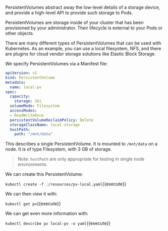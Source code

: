 PersistentVolumes abstract away the low-level details of a storage device, and provide a high-level API to provide such storage to Pods.

PersistentVolumes are storage inside of your cluster that has been provisioned by your administrator. Their lifecycle is external to your Pods or other objects.

There are many different types of PersistentVolumes that can be used with Kubernetes. As an example, you can use a local filesystem, NFS, and there are plugins for cloud vendor storage solutions like Elastic Block Storage.

We specify PersistentVolumes via a Manifest file:

```yaml
apiVersion: v1
kind: PersistentVolume
metadata:
  name: local-pv
spec:
  capacity:
    storage: 3Gi
  volumeMode: Filesystem
  accessModes:
  - ReadWriteOnce
  persistentVolumeReclaimPolicy: Delete
  storageClassName: local-storage
  hostPath:
    path: "/mnt/data"
```

This describes a single PersistentVolume. It is mounted to `/mnt/data` on a node. It is of type Filesystem, with 3 GB of storage.

> Note: `hostPath` are only appropriate for testing in single node environments.

We can create this PersistentVolume:

`kubectl create -f ./resources/pv-local.yaml`{{execute}}

We can then view it with:

`kubectl get pv`{{execute}}

We can get even more information with:

`kubectl describe pv local-pv -o yaml`{{execute}}
